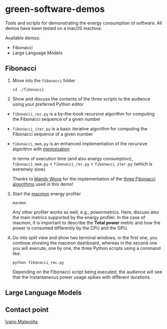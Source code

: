 # green-software-demos
Tools and scripts for demonstrating the energy consumption of software.
All demos have been tested on a macOS machine.

Available demos:
- Fibonacci
- Large Language Models

## Fibonacci

1. Move into the `fibonacci` folder 
   ```
   cd ./fibonacci
   ```

2. Show and discuss the contents of the three scripts to the audience using your preferred Python editor
  - `fibonacci_rec.py` is a by-the-book recursive algorithm for computing the Fibonacci sequence of a given number  
  - `fibonacci_iter.py` is a basic iterative algorithm for computing the Fibonacci sequence of a given number
  - `fibonacci_mem.py` is an enhanced implementation of the recursive algorithm with [memoization](https://en.wikipedia.org/wiki/Memoization)

    In terms of execution time (and also energy consumption), `fibonacci_mem.py` < `fibonacci_rec.py` < `fibonacci_iter.py` (which is extremely slow).

    Thanks to [Mandy Wong](https://github.com/mandymay138) for the implementation of the [three Fibonacci algorithms]((https://realpython.com/fibonacci-sequence-python/)) used in this demo! 

3. Start the [macmon](https://github.com/vladkens/macmon) energy profiler
   ```
   macmon
   ```
   Any other profiler works as well, e.g., _powermetrics_.
   Here, discuss also the main metrics supported by the energy profiler. In the case of macmon, it is important to describe the __Total power__ metric and how the power is consumed differently by the CPU and the GPU.  

5. Go into split view and show two terminal windows, in the first one, you continue showing the macmon dashboard, whereas in the second one you will execute, one by one, the three Python scripts using a command like:
   ```
   python fibonacci_rec.py
   ```
   Depending on the Fibonacci script being executed, the audience will see that the instantaneous power usage spikes with different durations.

## Large Language Models

## Contact point
[Ivano Malavolta](https://www.ivanomalavolta.com)
